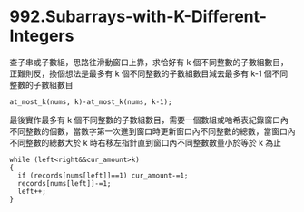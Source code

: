 # 992.Subarrays-with-K-Different-Integers

查子串或子數組，思路往滑動窗口上靠，求恰好有 k 個不同整數的子數組數目，正難則反，換個想法是最多有 k 個不同整數的子數組數目減去最多有 k-1 個不同整數的子數組數目

```
at_most_k(nums, k)-at_most_k(nums, k-1);
```

最後實作最多有 k 個不同整數的子數組數目，需要一個數組或哈希表紀錄窗口內不同整數的個數，當數字第一次進到窗口時更新窗口內不同整數的總數，當窗口內不同整數的總數大於 k 時右移左指針直到窗口內不同整數數量小於等於 k 為止

```
while (left<right&&cur_amount>k)
{
  if (records[nums[left]]==1) cur_amount-=1;
  records[nums[left]]-=1;
  left++;
}
```
